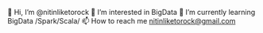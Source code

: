 👋 Hi, I’m @nitinliketorock
👀 I’m interested in BigData
🌱 I’m currently learning BigData /Spark/Scala/
📫 How to reach me nitinliketorock@gmail.com
